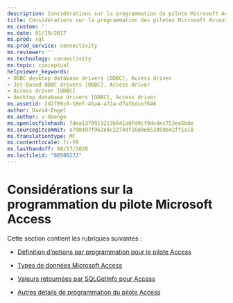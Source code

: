 ```yaml
---
description: Considérations sur la programmation du pilote Microsoft Access
title: Considérations sur la programmation des pilotes Microsoft Access | Microsoft Docs
ms.custom: ''
ms.date: 01/19/2017
ms.prod: sql
ms.prod_service: connectivity
ms.reviewer: ''
ms.technology: connectivity
ms.topic: conceptual
helpviewer_keywords:
- ODBC desktop database drivers [ODBC], Access driver
- Jet-based ODBC drivers [ODBC], Access driver
- Access driver [ODBC]
- desktop database drivers [ODBC], Access driver
ms.assetid: 2d2f09c0-18ef-45a4-a72a-d7a3bdcef646
author: David-Engel
ms.author: v-daenge
ms.openlocfilehash: 7dea1379913213b941a0fd9cf9dcdec753ea5bde
ms.sourcegitcommit: e700497f962e4c2274df16d9e651059b42ff1a10
ms.translationtype: MT
ms.contentlocale: fr-FR
ms.lasthandoff: 08/17/2020
ms.locfileid: "88500272"
---
```

# <a name="microsoft-access-driver-programming-considerations"></a>Considérations sur la programmation du pilote Microsoft Access
Cette section contient les rubriques suivantes :  
  
-   [Définition d’options par programmation pour le pilote Access](../../odbc/microsoft/setting-options-programmatically-for-the-access-driver.md)  
  
-   [Types de données Microsoft Access](../../odbc/microsoft/microsoft-access-data-types.md)  
  
-   [Valeurs retournées par SQLGetInfo pour Access](../../odbc/microsoft/sqlgetinfo-returned-values-for-access.md)  
  
-   [Autres détails de programmation du pilote Access](../../odbc/microsoft/other-access-driver-programming-details.md)
